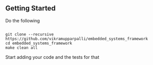 ## Getting Started
 Do the following
 
 ```

 git clone --recursive https://github.com/vikramupparpalli/embedded_systems_framework
 cd embedded_systems_framework
 make clean all

```

Start adding your code and the tests for that
